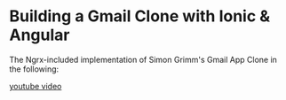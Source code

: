 # Building a Gmail Clone with Ionic & Angular

The Ngrx-included implementation of Simon Grimm's Gmail App Clone in the following:

[youtube video](https://www.youtube.com/watch?v=UtRTTmwJcC4)
